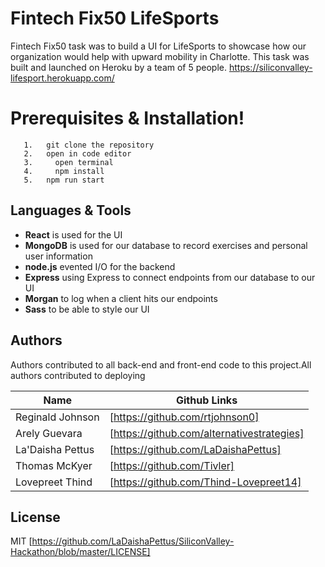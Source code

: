 # Fintech Fix50 LifeSports



Fintech Fix50 task was to build a UI for LifeSports to showcase how our organization would help with upward mobility in Charlotte. This task was built and launched on Heroku by a team of 5 people.
https://siliconvalley-lifesport.herokuapp.com/

# Prerequisites & Installation!
```
   1.   git clone the repository
   2.   open in code editor
   3.     open terminal
   4.     npm install
   5.   npm run start
  ```


##  Languages & Tools
  - __React__ is used for the UI
  - __MongoDB__ is used for our database to record exercises and personal user information
  - __node.js__  evented I/O for the backend
  - __Express__ using Express to connect endpoints from our database to our UI
  - __Morgan__ to log when a client hits our endpoints
  - __Sass__ to be able to style our UI



## Authors

Authors contributed to all back-end and front-end code to this project.All authors contributed to deploying

| Name | Github Links |
| ------ | ------ |
| Reginald Johnson | [https://github.com/rtjohnson0]|
| Arely Guevara | [https://github.com/alternativestrategies] |
| La'Daisha Pettus | [https://github.com/LaDaishaPettus] |
| Thomas McKyer | [https://github.com/Tivler] |
| Lovepreet Thind | [https://github.com/Thind-Lovepreet14] |








License
----

MIT [https://github.com/LaDaishaPettus/SiliconValley-Hackathon/blob/master/LICENSE]



   
